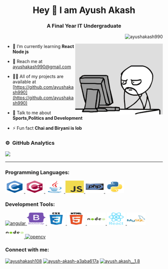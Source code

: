 <h1 align="center">Hey 👋 I am Ayush Akash</h1>
<h3 align="center">A Final Year IT Undergraduate</h3>

<p align="right"> <img src="https://komarev.com/ghpvc/?username=ayushakash990&label=Profile%20views&color=0e75b6&style=flat" alt="ayushakash990" /> </p>
<img align="right" alt="GIF" width="280px" src="https://github.com/ayushakash990/ayushakash990/blob/main/coding%20gif.gif"/>


- 🌱 I’m currently learning **React Node js**

- 📧 Reach me at [ayushakash990@gmail.com](ayushakash990@gmail.com)

- 👨‍💻 All of my projects are available at [https://github.com/ayushakash990](https://github.com/ayushakash990)

- 💬 Talk to me about **Sports,Politics and Development**

- ⚡ Fun fact **Chai and Biryani is lob**


### ⚙️ &nbsp;GitHub Analytics
<p align="left">
<a href="https://github.com/ayushakash990">
  <img height="200em" src="https://github-readme-stats.vercel.app/api?username=ayushakash990&show_icons=true&theme=midnight-purple&include_all_commits=true&count_private=true" />
  <hr>
</a>
</p>

<h3 align="left">Programming Languages:</h3>
<p align="left"> <a href="https://www.cprogramming.com/" target="_blank"> <img src="https://raw.githubusercontent.com/devicons/devicon/master/icons/c/c-original.svg" alt="c" width="60" height="40"/> </a> <a href="https://www.w3schools.com/cpp/" target="_blank"> <img src="https://raw.githubusercontent.com/devicons/devicon/master/icons/cplusplus/cplusplus-original.svg" alt="cplusplus" width="60" height="40"/> </a> <a href="https://www.java.com" target="_blank"> <img src="https://raw.githubusercontent.com/devicons/devicon/master/icons/java/java-original.svg" alt="java" width="60" height="40"/> </a> <a href="https://developer.mozilla.org/en-US/docs/Web/JavaScript" target="_blank"> <img src="https://raw.githubusercontent.com/devicons/devicon/master/icons/javascript/javascript-original.svg" alt="javascript" width="60" height="40"/> </a> <a href="https://www.php.net" target="_blank"> <img src="https://raw.githubusercontent.com/devicons/devicon/master/icons/php/php-original.svg" alt="php" width="60" height="40"/> </a> <a href="https://www.python.org" target="_blank"> <img src="https://raw.githubusercontent.com/devicons/devicon/master/icons/python/python-original.svg" alt="python" width="60" height="40"/> </a> </p>

<h3 align="left">Development Tools:</h3>
<p align="left"> <a href="https://angular.io" target="_blank"> <img src="https://angular.io/assets/images/logos/angular/angular.svg" alt="angular" width="60" height="40"/> </a> <a href="https://getbootstrap.com" target="_blank"> <img src="https://raw.githubusercontent.com/devicons/devicon/master/icons/bootstrap/bootstrap-plain-wordmark.svg" alt="bootstrap" width="60" height="40"/> </a> <a href="https://www.w3schools.com/css/" target="_blank"> <img src="https://raw.githubusercontent.com/devicons/devicon/master/icons/css3/css3-original-wordmark.svg" alt="css3" width="60" height="40"/> </a> <a href="https://www.w3.org/html/" target="_blank"> <img src="https://raw.githubusercontent.com/devicons/devicon/master/icons/html5/html5-original-wordmark.svg" alt="html5" width="60" height="40"/> </a> <a href="https://nodejs.org" target="_blank"> <img src="https://raw.githubusercontent.com/devicons/devicon/master/icons/nodejs/nodejs-original-wordmark.svg" alt="nodejs" width="60" height="40"/> </a> <a href="https://reactjs.org/" target="_blank"> <img src="https://raw.githubusercontent.com/devicons/devicon/master/icons/react/react-original-wordmark.svg" alt="react" width="60" height="40"/> </a> <a href="https://www.mysql.com/" target="_blank"> <img src="https://raw.githubusercontent.com/devicons/devicon/master/icons/mysql/mysql-original-wordmark.svg" alt="mysql" width="60" height="40"/> </a> <a href="https://nodejs.org" target="_blank"> <img src="https://raw.githubusercontent.com/devicons/devicon/master/icons/nodejs/nodejs-original-wordmark.svg" alt="nodejs" width="60" height="40"/> </a> <a href="https://opencv.org/" target="_blank"> <img src="https://www.vectorlogo.zone/logos/opencv/opencv-icon.svg" alt="opencv" width="60" height="40"/> </a> </p>

<h3 align="left">Connect with me:</h3>
<p align="left">
<a href="https://twitter.com/ayushakash108" target="blank"><img align="center" src="https://raw.githubusercontent.com/rahuldkjain/github-profile-readme-generator/master/src/images/icons/Social/twitter.svg" alt="ayushakash108" height="30" width="60" /></a>
<a href="https://linkedin.com/in/ayush-akash-a3aba617a" target="blank"><img align="center" src="https://raw.githubusercontent.com/rahuldkjain/github-profile-readme-generator/master/src/images/icons/Social/linked-in-alt.svg" alt="ayush-akash-a3aba617a" height="30" width="60" /></a>
<a href="https://instagram.com/ayush.akash__1.8" target="blank"><img align="center" src="https://raw.githubusercontent.com/rahuldkjain/github-profile-readme-generator/master/src/images/icons/Social/instagram.svg" alt="ayush.akash__1.8" height="30" width="60" /></a>
</p>
